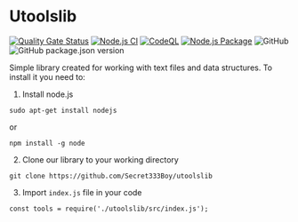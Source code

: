 # Utoolslib

[![Quality Gate Status](https://sonarcloud.io/api/project_badges/measure?project=Secret333Boy_utoolslib&metric=alert_status)](https://sonarcloud.io/dashboard?id=Secret333Boy_utoolslib)
[![Node.js CI](https://github.com/Secret333Boy/utoolslib/actions/workflows/node.js.yml/badge.svg)](https://github.com/Secret333Boy/utoolslib/actions/workflows/node.js.yml)
[![CodeQL](https://github.com/Secret333Boy/utoolslib/actions/workflows/codeql-analysis.yml/badge.svg)](https://github.com/Secret333Boy/utoolslib/actions/workflows/codeql-analysis.yml)
[![Node.js Package](https://github.com/Secret333Boy/utoolslib/actions/workflows/release-package.yml/badge.svg)](https://github.com/Secret333Boy/utoolslib/actions/workflows/release-package.yml)
![GitHub](https://img.shields.io/github/license/Secret333Boy/utoolslib)
![GitHub package.json version](https://img.shields.io/github/package-json/v/Secret333Boy/utoolslib)

Simple library created for working with text files and data structures.
To install it you need to:

1. Install node.js

```
sudo apt-get install nodejs
```

or

```
npm install -g node
```

2. Clone our library to your working directory

```
git clone https://github.com/Secret333Boy/utoolslib
```

3. Import `index.js` file in your code

```
const tools = require('./utoolslib/src/index.js');
```
